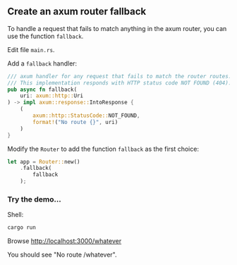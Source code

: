 ## Create an axum router fallback

To handle a request that fails to match anything in the axum router,
you can use the function `fallback`.

Edit file `main.rs`.

Add a `fallback` handler:

```rust
/// axum handler for any request that fails to match the router routes.
/// This implementation responds with HTTP status code NOT FOUND (404).
pub async fn fallback(
    uri: axum::http::Uri
) -> impl axum::response::IntoResponse {
    (
        axum::http::StatusCode::NOT_FOUND,
        format!("No route {}", uri)
    )
}
```

Modify the `Router` to add the function `fallback` as the first choice:

```rust
let app = Router::new()
    .fallback(
        fallback
    );
```

### Try the demo…

Shell:

```sh
cargo run
```

Browse <http://localhost:3000/whatever>

You should see "No route /whatever".
